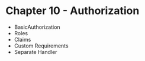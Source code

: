 # Chapter 10 - Authorization

- BasicAuthorization
- Roles
- Claims
- Custom Requirements
- Separate Handler